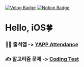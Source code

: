 [![Velog Badge](http://img.shields.io/badge/-Velog-20c997?style=flat&link=https://velog.io/@leeesangheee)](https://velog.io/@leeesangheee)
[![Notion Badge](http://img.shields.io/badge/-Notion-000000?style=flat&link=https://chocolate-goal-40a.notion.site/73ce0ad5997d436f92cb1729ae1ad0ef)](https://chocolate-goal-40a.notion.site/73ce0ad5997d436f92cb1729ae1ad0ef)

# Hello, iOS🍀

### 🙋‍♀ 출석앱 -> [YAPP Attendance](https://github.com/YAPP-admin/attendance-ios)
### ✍️ 알고리즘 문제 -> [Coding Test](https://github.com/YAPP-admin/Coding-test)
